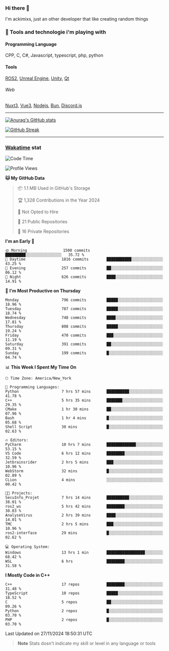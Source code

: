 ### Hi there 👋

I'm ackimixs, just an other developer that like creating random things

### 🧰 Tools and technologie i'm playing with

#### Programming Language
CPP, C, C#, Javascript, typescript, php, python

#### Tools
[ROS2](https://ros.org/), [Unreal Engine](https://www.unrealengine.com), [Unity](https://unity.com/), [Qt](https://www.qt.io/)

###### Web
[Nuxt3](https://nuxt.com/), [Vue3](https://vuejs.org/), [Nodejs](https://nodejs.org), [Bun](https://bun.sh/), [Discord.js](https://discord.js.org/)

---

[![Anurag's GitHub stats](https://github-readme-stats.vercel.app/api?username=ackimixs&show_icons=true&theme=github_dark&count_private=true)](https://github.com/anuraghazra/github-readme-stats)

[![GitHub Streak](https://github-readme-streak-stats.herokuapp.com?user=Ackimixs&theme=github-dark-blue&date_format=j%20M%5B%20Y%5D&mode=weekly)](https://git.io/streak-stats)

---
 
 ### [Wakatime](https://wakatime.com/) stat

<!--START_SECTION:waka-->
![Code Time](http://img.shields.io/badge/Code%20Time-1%2C353%20hrs%2054%20mins-blue)

![Profile Views](http://img.shields.io/badge/Profile%20Views-0-blue)

**🐱 My GitHub Data** 

> 📦 1.1 MB Used in GitHub's Storage 
 > 
> 🏆 1,328 Contributions in the Year 2024
 > 
> 🚫 Not Opted to Hire
 > 
> 📜 21 Public Repositories 
 > 
> 🔑 16 Private Repositories 
 > 
**I'm an Early 🐤** 

```text
🌞 Morning                1500 commits        █████████░░░░░░░░░░░░░░░░   35.72 % 
🌆 Daytime                1816 commits        ███████████░░░░░░░░░░░░░░   43.25 % 
🌃 Evening                257 commits         ██░░░░░░░░░░░░░░░░░░░░░░░   06.12 % 
🌙 Night                  626 commits         ████░░░░░░░░░░░░░░░░░░░░░   14.91 % 
```
📅 **I'm Most Productive on Thursday** 

```text
Monday                   796 commits         █████░░░░░░░░░░░░░░░░░░░░   18.96 % 
Tuesday                  787 commits         █████░░░░░░░░░░░░░░░░░░░░   18.74 % 
Wednesday                748 commits         ████░░░░░░░░░░░░░░░░░░░░░   17.81 % 
Thursday                 808 commits         █████░░░░░░░░░░░░░░░░░░░░   19.24 % 
Friday                   470 commits         ███░░░░░░░░░░░░░░░░░░░░░░   11.19 % 
Saturday                 391 commits         ██░░░░░░░░░░░░░░░░░░░░░░░   09.31 % 
Sunday                   199 commits         █░░░░░░░░░░░░░░░░░░░░░░░░   04.74 % 
```


📊 **This Week I Spent My Time On** 

```text
🕑︎ Time Zone: America/New_York

💬 Programming Languages: 
Python                   7 hrs 57 mins       ██████████░░░░░░░░░░░░░░░   41.78 % 
C++                      5 hrs 35 mins       ███████░░░░░░░░░░░░░░░░░░   29.35 % 
CMake                    1 hr 30 mins        ██░░░░░░░░░░░░░░░░░░░░░░░   07.96 % 
Bash                     1 hr 4 mins         █░░░░░░░░░░░░░░░░░░░░░░░░   05.68 % 
Shell Script             30 mins             █░░░░░░░░░░░░░░░░░░░░░░░░   02.63 % 

🔥 Editors: 
PyCharm                  10 hrs 7 mins       █████████████░░░░░░░░░░░░   53.15 % 
VS Code                  6 hrs 12 mins       ████████░░░░░░░░░░░░░░░░░   32.59 % 
Jetbrainsrider           2 hrs 5 mins        ███░░░░░░░░░░░░░░░░░░░░░░   10.96 % 
WebStorm                 32 mins             █░░░░░░░░░░░░░░░░░░░░░░░░   02.89 % 
CLion                    4 mins              ░░░░░░░░░░░░░░░░░░░░░░░░░   00.42 % 

🐱‍💻 Projects: 
SecuInfo_Projet          7 hrs 14 mins       ██████████░░░░░░░░░░░░░░░   38.01 % 
ros2_ws                  5 hrs 42 mins       ████████░░░░░░░░░░░░░░░░░   30.03 % 
AnalyseVirus             2 hrs 39 mins       ████░░░░░░░░░░░░░░░░░░░░░   14.01 % 
TMC                      2 hrs 5 mins        ███░░░░░░░░░░░░░░░░░░░░░░   10.96 % 
ros2-interface           29 mins             █░░░░░░░░░░░░░░░░░░░░░░░░   02.62 % 

💻 Operating System: 
Windows                  13 hrs 1 min        █████████████████░░░░░░░░   68.42 % 
WSL                      6 hrs               ████████░░░░░░░░░░░░░░░░░   31.58 % 
```

**I Mostly Code in C++** 

```text
C++                      17 repos            ████████░░░░░░░░░░░░░░░░░   31.48 % 
TypeScript               10 repos            █████░░░░░░░░░░░░░░░░░░░░   18.52 % 
C                        5 repos             ██░░░░░░░░░░░░░░░░░░░░░░░   09.26 % 
Python                   2 repos             █░░░░░░░░░░░░░░░░░░░░░░░░   03.70 % 
PHP                      2 repos             █░░░░░░░░░░░░░░░░░░░░░░░░   03.70 % 
```




 Last Updated on 27/11/2024 18:50:31 UTC
<!--END_SECTION:waka-->

> **Note**
> Stats dosn't indicate my skill or level in any language or tools
